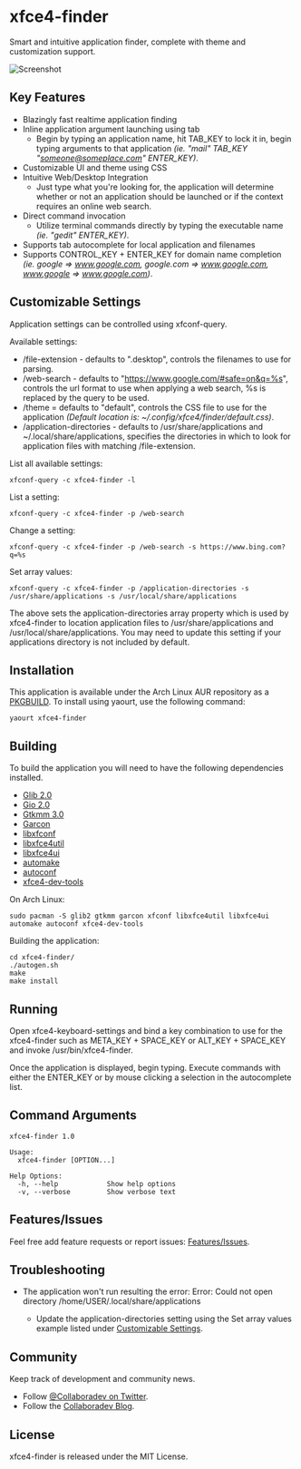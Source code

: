 
# xfce4-finder
Smart and intuitive application finder, complete with theme and customization support.

![Screenshot](https://cloud.githubusercontent.com/assets/7003154/20498215/3f256b5c-affa-11e6-9f6f-9fcdc8b94f08.png)

## Key Features
- Blazingly fast realtime application finding
- Inline application argument launching using tab
    - Begin by typing an application name, hit TAB_KEY to lock it in, begin typing arguments to that application *(ie. "mail" TAB_KEY "someone@someplace.com" ENTER_KEY)*.
- Customizable UI and theme using CSS
- Intuitive Web/Desktop Integration
    - Just type what you're looking for, the application will determine whether or not an application should be launched or if the context requires an online web search.
- Direct command invocation
    - Utilize terminal commands directly by typing the executable name *(ie. "gedit" ENTER_KEY)*.
- Supports tab autocomplete for local application and filenames
- Supports CONTROL_KEY + ENTER_KEY for domain name completion *(ie. google => www.google.com, google.com => www.google.com, www.google => www.google.com)*.

## Customizable Settings <a name="customizable-settings"></a>
Application settings can be controlled using xfconf-query.

Available settings:
- /file-extension - defaults to ".desktop", controls the filenames to use for parsing.
- /web-search - defaults to "https://www.google.com/#safe=on&q=%s", controls the url format to use when applying a web search, %s is replaced by the query to be used.
- /theme = defaults to "default", controls the CSS file to use for the application *(Default location is: ~/.config/xfce4/finder/default.css)*.
- /application-directories - defaults to /usr/share/applications and ~/.local/share/applications, specifies the directories in which to look for application files with matching /file-extension.

List all available settings:

    xfconf-query -c xfce4-finder -l

List a setting:

    xfconf-query -c xfce4-finder -p /web-search

Change a setting:

    xfconf-query -c xfce4-finder -p /web-search -s https://www.bing.com?q=%s

Set array values:

	xfconf-query -c xfce4-finder -p /application-directories -s /usr/share/applications -s /usr/local/share/applications

The above sets the application-directories array property which is used by xfce4-finder to location application files to /usr/share/applications and /usr/local/share/applications.  You may need to update this setting if your applications directory is not included by default.

## Installation
This application is available under the Arch Linux AUR repository as a [PKGBUILD](https://aur.archlinux.org/packages/xfce4-finder/).  To install using yaourt, use the following command:

	yaourt xfce4-finder

## Building
To build the application you will need to have the following dependencies installed.
- [Glib 2.0](https://developer.gnome.org/glib/)
- [Gio 2.0](https://developer.gnome.org/gio/)
- [Gtkmm 3.0](http://www.gtkmm.org/en/)
- [Garcon](http://www.linuxfromscratch.org/blfs/view/svn/xfce/garcon.html)
- [libxfconf](http://www.linuxfromscratch.org/blfs/view/systemd/xfce/xfconf.html)
- [libxfce4util](http://www.linuxfromscratch.org/blfs/view/7.9/xfce/libxfce4util.html)
- [libxfce4ui](http://www.linuxfromscratch.org/blfs/view/systemd/xfce/libxfce4ui.html)
- [automake](https://www.gnu.org/software/automake/)
- [autoconf](https://www.gnu.org/software/autoconf/autoconf.html)
- [xfce4-dev-tools](http://www.xfce.org/)

On Arch Linux:

    sudo pacman -S glib2 gtkmm garcon xfconf libxfce4util libxfce4ui automake autoconf xfce4-dev-tools



Building the application:

    cd xfce4-finder/
    ./autogen.sh
    make
    make install

## Running
Open xfce4-keyboard-settings and bind a key combination to use for the xfce4-finder such as META_KEY + SPACE_KEY or ALT_KEY + SPACE_KEY and invoke /usr/bin/xfce4-finder.

Once the application is displayed, begin typing.  Execute commands with either the ENTER_KEY or by mouse clicking a selection in the autocomplete list.

## Command Arguments

    xfce4-finder 1.0

    Usage:
      xfce4-finder [OPTION...]

    Help Options:
      -h, --help	        Show help options
      -v, --verbose         Show verbose text

## Features/Issues
Feel free add feature requests or report issues: [Features/Issues](https://github.com/godlikemouse/xfce4-finder/issues).

## Troubleshooting

- The application won't run resulting the error: Error: Could not open directory /home/USER/.local/share/applications

    * Update the application-directories setting using the Set array values example listed under [Customizable Settings](#customizable-settings).


## Community

Keep track of development and community news.

* Follow [@Collaboradev on Twitter](https://twitter.com/collaboradev).
* Follow the [Collaboradev Blog](http://www.collaboradev.com).

## License

xfce4-finder is released under the MIT License.
